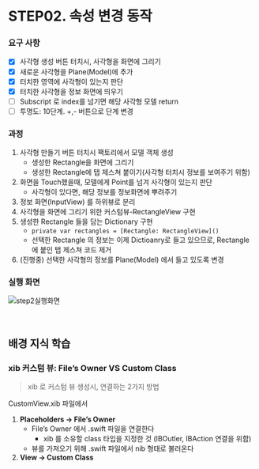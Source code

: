 # STEP02. 속성 변경 동작

### 요구 사항

- [x] 사각형 생성 버튼 터치시, 사각형을 화면에 그리기
- [x] 새로운 사각형을 Plane(Model)에 추가
- [x] 터치한 영역에 사각형이 있는지 판단
- [x] 터치한 사각형을 정보 화면에 띄우기
- [ ] Subscript 로 index를 넘기면 해당 사각형 모델 return
- [ ] 투명도: 10단계. +,- 버튼으로 단계 변경

### 과정

1. 사각형 만들기 버튼 터치시 팩토리에서 모델 객체 생성
   - 생성한 Rectangle을 화면에 그리기
   - 생성한 Rectangle에 탭 제스쳐 붙이기(사각형 터치시 정보를 보여주기 위함)
2. 화면을 Touch했을때, 모델에게 Point를 넘겨 사각형이 있는지 판단
   - 사각형이 있다면, 해당 정보를 정보화면에 뿌려주기
3. 정보 화면(InputView) 를 하위뷰로 분리
4. 사각형을 화면에 그리기 위한 커스텀뷰-RectangleView 구현
5. 생성한 Rectangle 들을 담는 Dictionary 구현
   - `private var rectangles = [Rectangle: RectangleView]()`
   - 선택한 Rectangle 의 정보는 이제 Dictioanry로 들고 있으므로, Rectangle 에 붙인 탭 제스쳐 코드 제거
6. (진행중) 선택한 사각형의 정보를 Plane(Model) 에서 들고 있도록 변경

### 실행 화면

![step2실행화면](https://user-images.githubusercontent.com/12508578/157358651-f1e384f5-f60f-4729-9624-ea129aa695e3.png)

<br/>

## 배경 지식 학습

### xib 커스텀 뷰: File’s Owner VS Custom Class

> xib 로 커스텀 뷰 생성시, 연결하는 2가지 방법

CustomView.xib 파일에서

1. **Placeholders → File’s Owner**
   - File’s Owner 에서 .swift 파일을 연결한다
     - xib 를 소유할 class 타입을 지정한 것 (IBOutler, IBAction 연결을 위함)
   - 뷰를 가져오기 위해 .swift 파일에서 nib 형태로 불러온다
2. **View → Custom Class**
